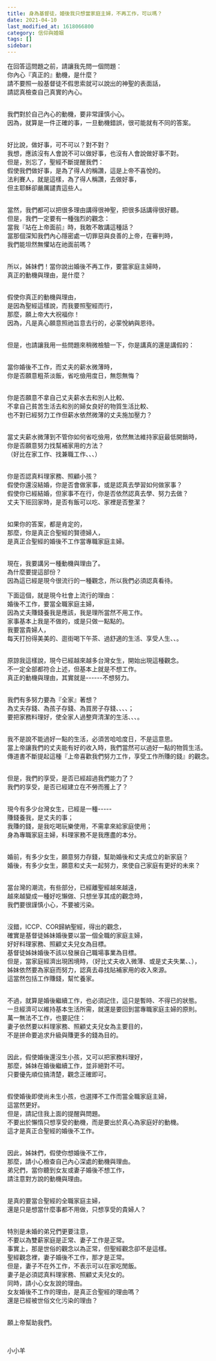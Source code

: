 ```yaml
---
title: 身為基督徒，婚後我只想當家庭主婦，不再工作，可以嗎？
date: 2021-04-10
last_modified_at: 1618066800
category: 信仰與婚姻
tags: []
sidebar: 
---
```


<p>在回答這問題之前，請讓我先問一個問題：<br/>
你內心『真正的』動機，是什麼？<br/>
請不要照一般基督徒不假思索就可以說出的神聖的表面話，<br/>
請認真檢查自己真實的內心。</p>
<p><br/>
我們對於自己內心的動機，要非常謹慎小心。<br/>
因為，就算是一件正確的事，一旦動機錯誤，很可能就有不同的答案。</p>
<p><br/>
好比說，做好事，可不可以？對不對？<br/>
我想，應該沒有人會說不可以做好事，也沒有人會說做好事不對。<br/>
但是，別忘了，聖經不斷提醒我們：<br/>
假使我們做好事，是為了得人的稱讚，這是上帝不喜悅的。<br/>
法利賽人，就是這樣，為了得人稱讚，去做好事，<br/>
但主耶穌卻嚴厲譴責這些人。</p>
<p><br/>
當然，我們都可以把很多理由講得很神聖，把很多話講得很好聽。<br/>
但是，我們一定要有一種強烈的觀念：<br/>
當我『站在上帝面前』時，我敢不敢講這種話？<br/>
當那個深知我們內心隱密處一切罪惡與良善的上帝，在審判時，<br/>
我們能坦然無懼站在祂面前嗎？</p>
<p><br/>
所以，姊妹們！當你說出婚後不再工作，要當家庭主婦時，<br/>
真正的動機與理由，是什麼？</p>
<p><br/>
假使你真正的動機與理由，<br/>
是因為聖經這樣說，而我要照聖經而行，<br/>
那麼，願上帝大大祝福你！<br/>
因為，凡是真心願意照祂旨意去行的，必蒙悅納與恩待。</p>
<p><br/>
但是，也請讓我用一些問題來稍微檢驗一下，你是講真的還是講假的：</p>
<p><br/>
當你婚後不工作，而丈夫的薪水微薄時，<br/>
你是否願意粗茶淡飯，省吃儉用度日，無怨無悔？</p>
<p><br/>
你是否願意不拿自己丈夫薪水去和別人比較、<br/>
不拿自己貧苦生活去和別的婦女良好的物質生活比較、<br/>
也不對已經努力工作但薪水依然微薄的丈夫施加壓力？</p>
<p><br/>
當丈夫薪水微薄到不管你如何省吃儉用，依然無法維持家庭最低開銷時，<br/>
你是否願意努力找幫補家用的方法？<br/>
（好比在家工作、找兼職工作、、、）</p>
<p><br/>
你是否認真料理家務、照顧小孩？<br/>
假使你還沒結婚，你是否會做家事，或是認真去學習如何做家事？<br/>
假使你已經結婚，但家事不在行，你是否依然認真去學、努力去做？<br/>
丈夫下班回家時，是否有飯可以吃、家裡是否整潔？</p>
<p><br/>
如果你的答案，都是肯定的，<br/>
那麼，你是真正合聖經的賢德婦人，<br/>
是真正合聖經的婚後不工作當專職家庭主婦。</p>
<p><br/>
現在，我要講另一種動機與理由了。<br/>
為什麼要提這部份？<br/>
因為這已經是現今很流行的一種觀念，所以我們必須認真看待。</p>
<p>下面這個，就是現今社會上流行的理由：<br/>
婚後不工作，要當全職家庭主婦，<br/>
因為丈夫賺錢養我是應該，我是理所當然不用工作。<br/>
家事基本上我是不做的，或是只做一點點的。<br/>
我要當貴婦人，<br/>
每天打扮得美美的、逛街喝下午茶、過舒適的生活、享受人生、、。</p>
<p><br/>
原諒我這樣說，現今已經越來越多台灣女生，開始出現這種觀念。<br/>
不一定全部都符合上述，但基本上就是不想工作。<br/>
真正的動機與理由，其實就是------不想努力。</p>
<p><br/>
我們有多努力要為『全家』著想？<br/>
為丈夫存錢、為孩子存錢、為買房子存錢、、、、；<br/>
要把家務料理好，使全家人過整齊清潔的生活、、、。</p>
<p><br/>
我不是說不能過好一點的生活，必須苦哈哈度日，不是這意思。<br/>
當上帝讓我們的丈夫能有好的收入時，我們當然可以過好一點的物質生活。<br/>
傳道書不斷提起這種『上帝喜歡我們努力工作，享受工作所賺的錢』的觀念。</p>
<p><br/>
但是，我們的享受，是否已經超過我們能力了？<br/>
我們的享受，是否已經建立在不勞而獲上了？</p>
<p><br/>
現今有多少台灣女生，已經是一種-----<br/>
賺錢養我，是丈夫的事；<br/>
我賺的錢，是我吃喝玩樂使用，不需拿來給家庭使用；<br/>
身為專職家庭主婦，料理家務不是我應盡的本分。</p>
<p><br/>
婚前，有多少女生，願意努力存錢，幫助婚後和丈夫成立的新家庭？<br/>
婚後，有多少女生，願意和丈夫一起努力，來使自己家庭有更好的未來？</p>
<p><br/>
當台灣的潮流，有些部分，已經離聖經越來越遠，<br/>
越來越變成一種好吃懶做、只想坐享其成的觀念時，<br/>
我們要很謹慎小心，不要被污染。</p>
<p><br/>
沒錯，ICCP、COR歸納聖經，得出的觀念，<br/>
確實是基督徒姊妹婚後要以當一個全職的家庭主婦，<br/>
好好料理家務、照顧丈夫兒女為目標。<br/>
基督徒姊妹婚後不該以發展自己職場事業為目標。<br/>
但是，當家庭經濟出現困境時，（好比丈夫收入微薄、或是丈夫失業、、），<br/>
姊妹依然要為家庭而努力，認真去尋找貼補家用的收入來源。<br/>
這當然包括工作賺錢，幫忙養家。</p>
<p><br/>
不過，就算是婚後繼續工作，也必須記住，這只是暫時、不得已的狀態。<br/>
一旦經濟可以維持基本生活所需，就還是要回到當專職家庭主婦的原則。<br/>
萬一無法不工作，也要記住：<br/>
妻子依然要以料理家務、照顧丈夫兒女為主要目的，<br/>
不是拼命要追求升級與賺更多的錢為目的。</p>
<p><br/>
因此，假使婚後還沒生小孩，又可以把家務料理好，<br/>
那麼，姊妹在婚後繼續工作，並非絕對不可。<br/>
只要優先順位搞清楚，觀念正確即可。</p>
<p><br/>
假使婚後即使尚未生小孩，也選擇不工作而當全職家庭主婦，<br/>
這當然更好。<br/>
但是，請記住我上面的提醒與問題。<br/>
不要出於懶惰只想享受的動機，而是要出於真心為家庭好的動機。<br/>
這才是真正合聖經的婚後不工作。</p>
<p><br/>
因此，姊妹們，假使你想婚後不工作，<br/>
那麼，請小心檢查自己內心深處的動機與理由。<br/>
弟兄們，當你聽到女友或妻子婚後不想工作，<br/>
請注意對方說的動機與理由。</p>
<p><br/>
是真的要當合聖經的全職家庭主婦，<br/>
還是只是想當什麼事都不用做，只想享受的貴婦人？</p>
<p><br/>
特別是未婚的弟兄們更要注意，<br/>
不要以為雙薪家庭是正常、妻子工作是正常。<br/>
事實上，那是世俗的觀念以為正常，但聖經觀念卻不是這樣。<br/>
聖經觀念裡，妻子婚後不工作，那才是正常。<br/>
但是，妻子不在外工作，不表示可以在家吃閒飯。<br/>
妻子是必須認真料理家務、照顧丈夫兒女的。<br/>
同時，請小心女友說的理由。<br/>
女友婚後不工作的理由，是真正合聖經的理由嗎？<br/>
還是已經被世俗文化污染的理由？</p>
<p><br/>
願上帝幫助我們。</p>
<p> </p>
<p>小小羊</p>
